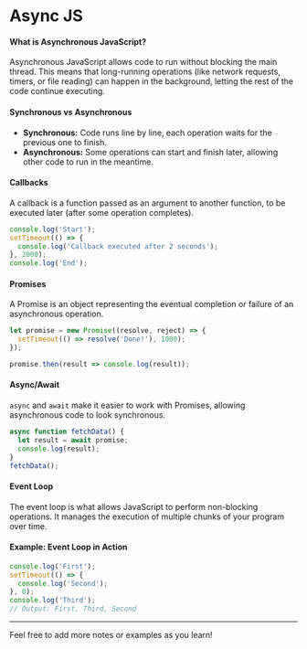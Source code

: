# Async JS

#### What is Asynchronous JavaScript?
Asynchronous JavaScript allows code to run without blocking the main thread. This means that long-running operations (like network requests, timers, or file reading) can happen in the background, letting the rest of the code continue executing.

#### Synchronous vs Asynchronous
- **Synchronous:** Code runs line by line, each operation waits for the previous one to finish.
- **Asynchronous:** Some operations can start and finish later, allowing other code to run in the meantime.

#### Callbacks
A callback is a function passed as an argument to another function, to be executed later (after some operation completes).

```js
console.log('Start');
setTimeout(() => {
  console.log('Callback executed after 2 seconds');
}, 2000);
console.log('End');
```

#### Promises
A Promise is an object representing the eventual completion or failure of an asynchronous operation.

```js
let promise = new Promise((resolve, reject) => {
  setTimeout(() => resolve('Done!'), 1000);
});

promise.then(result => console.log(result));
```

#### Async/Await
`async` and `await` make it easier to work with Promises, allowing asynchronous code to look synchronous.

```js
async function fetchData() {
  let result = await promise;
  console.log(result);
}
fetchData();
```

#### Event Loop
The event loop is what allows JavaScript to perform non-blocking operations. It manages the execution of multiple chunks of your program over time.

#### Example: Event Loop in Action
```js
console.log('First');
setTimeout(() => {
  console.log('Second');
}, 0);
console.log('Third');
// Output: First, Third, Second
```

---
Feel free to add more notes or examples as you learn!